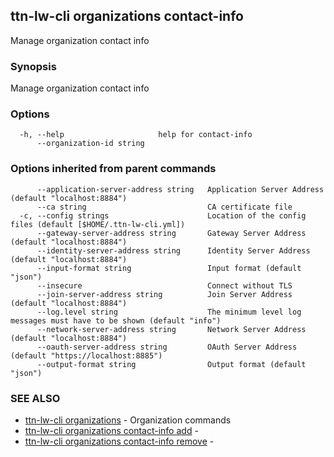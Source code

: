 ## ttn-lw-cli organizations contact-info

Manage organization contact info

### Synopsis

Manage organization contact info

### Options

```
  -h, --help                     help for contact-info
      --organization-id string   
```

### Options inherited from parent commands

```
      --application-server-address string   Application Server Address (default "localhost:8884")
      --ca string                           CA certificate file
  -c, --config strings                      Location of the config files (default [$HOME/.ttn-lw-cli.yml])
      --gateway-server-address string       Gateway Server Address (default "localhost:8884")
      --identity-server-address string      Identity Server Address (default "localhost:8884")
      --input-format string                 Input format (default "json")
      --insecure                            Connect without TLS
      --join-server-address string          Join Server Address (default "localhost:8884")
      --log.level string                    The minimum level log messages must have to be shown (default "info")
      --network-server-address string       Network Server Address (default "localhost:8884")
      --oauth-server-address string         OAuth Server Address (default "https://localhost:8885")
      --output-format string                Output format (default "json")
```

### SEE ALSO

* [ttn-lw-cli organizations](ttn-lw-cli_organizations.md)	 - Organization commands
* [ttn-lw-cli organizations contact-info add](ttn-lw-cli_organizations_contact-info_add.md)	 - 
* [ttn-lw-cli organizations contact-info remove](ttn-lw-cli_organizations_contact-info_remove.md)	 - 

